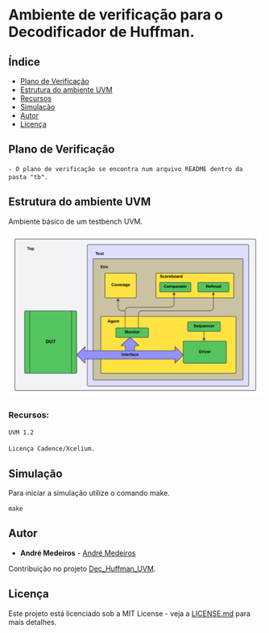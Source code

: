 # Ambiente de verificação para o Decodificador de Huffman.

## Índice
- [Plano de Verificação](#Plano-de-Verificação)
- [Estrutura do ambiente UVM](#Estrutura-do-ambiente-UVM)
- [Recursos](#Recursos)
- [Simulação](#Simulação)
- [Autor](#Autor)
- [Licença](#Licença)

## Plano de Verificação

```
- O plano de verificação se encontra num arquivo README dentro da pasta "tb".
```

## Estrutura do ambiente UVM
Ambiente básico de um testbench UVM.

![](png/tb.png)

### Recursos:

```
UVM 1.2

Licença Cadence/Xcelium.
```

## Simulação

Para iniciar a simulação utilize o comando make.

```
make
```

## Autor

* **André Medeiros** - [André Medeiros](https://github.com/andreemedeiros)

Contribuição no projeto [Dec_Huffman_UVM](https://github.com/andreemedeiros/Dec_Huffman_UVM/graphs/contributors).

## Licença

Este projeto está licenciado sob a MIT License - veja a [LICENSE.md](LICENSE.md) para mais detalhes.
